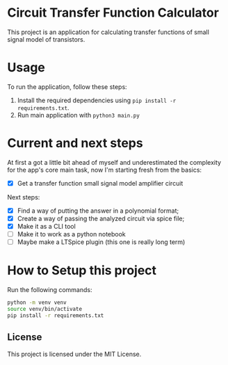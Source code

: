 # Circuit Transfer Function Calculator

This project is an application for calculating transfer functions of small signal model of transistors.

# Usage

To run the application, follow these steps:

1. Install the required dependencies using `pip install -r requirements.txt`.
2. Run main application with `python3 main.py`

# Current and next steps

At first a got a little bit ahead of myself and underestimated the complexity for the app's core main task, now I'm starting fresh from the basics:

- [x] Get a transfer function small signal model amplifier circuit

Next steps:

- [x] Find a way of putting the answer in a polynomial format;
- [x] Create a way of passing the analyzed circuit via spice file;
- [x] Make it as a CLI tool
- [ ] Make it to work as a python notebook
- [ ] Maybe make a LTSpice plugin (this one is really long term)

# How to Setup this project

Run the following commands:

```bash
python -m venv venv
source venv/bin/activate
pip install -r requirements.txt
```

## License

This project is licensed under the MIT License.
